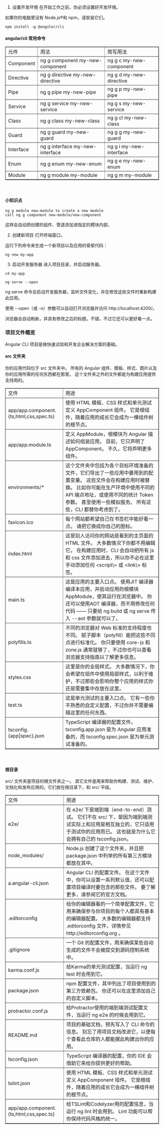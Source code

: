 1. 设置开发环境
在开始工作之前，你必须设置好开发环境。

如果你的电脑里没有 Node.js®和 npm，请安装它们。

```
npm install -g @angular/cli
```

#### angular/cli 常用命令
<table border="1" width="100%">
    <tr>
        <td>元件</td>
        <td>用法</td>
        <td>简写用法</td>
    </tr>
     <tr>
        <td>Component</td>
        <td>ng g component my-new-component</td>
        <td>ng g c my-new-component</td>
    </tr>
    <tr>
        <td>Directive</td>
        <td>ng g directive my-new-directive</td>
        <td>ng g d my-new-directive</td>
    </tr>
    <tr>
        <td>Pipe</td>
        <td>ng g pipe my-new-pipe</td>
        <td>ng g p my-new-pipe</td>
    </tr>
    <tr>
        <td>Service</td>
        <td>ng g service my-new-service</td>
        <td>ng g s my-new-service</td>
    </tr>
    <tr>
        <td>Class</td>
        <td>ng g class my-new-class</td>
        <td>ng g cl my-new-class</td>
    </tr>
    <tr>
        <td>Guard</td>
        <td>ng g guard my-new-guard</td>
        <td>ng g g my-new-guard</td>
    </tr>
    <tr>
        <td>Interface</td>
        <td>ng g interface my-new-interface</td>
        <td>ng g i my-new-interface</td>
    </tr>
    <tr>
        <td>Enum</td>
        <td>ng g enum my-new-enum</td>
        <td>ng g e my-new-enum</td>
    </tr>
    <tr>
        <td>Module</td>
        <td>ng g module my-module</td>
        <td>ng g m my-module</td>
    </tr>
</table>  

<div style="height:20px"></div>

#### 小知识点

```
ng g module new-module to create a new module
call ng g component new-module/new-component
```

这样会自动把创建的组件、管道添加进指定的模块内部。 

2. 创建新项目
打开终端窗口。

运行下列命令来生成一个新项目以及应用的骨架代码：

```
ng new my-app
```

3. 启动开发服务器
进入项目目录，并启动服务器。

```
cd my-app

ng serve --open
```

ng serve 命令会启动开发服务器，监听文件变化，并在修改这些文件时重新构建此应用。

使用 --open（或 -o）参数可以自动打开浏览器并访问 http://localhost:4200/。

浏览器会自动刷新，并具有修改之后的标题。不错，不过它还可以更好看一点。

### 项目文件概览
Angular CLI 项目是做快速试验和开发企业解决方案的基础。

#### src 文件夹  

你的应用代码位于 src 文件夹中。 所有的 Angular 组件、模板、样式、图片以及你的应用所需的任何东西都在那里。 这个文件夹之外的文件都是为构建应用提供支持用的。
<table border="1" width="100%">
    <tr>
        <td>文件</td>
        <td>用途</td>
    </tr>
     <tr>
        <td>app/app.component.{ts,html,css,spec.ts}</td>
        <td>使用 HTML 模板、CSS 样式和单元测试定义 AppComponent 组件。 它是根组件，随着应用的成长它会成为一棵组件树的根节点。</td>
    </tr>
    <tr>
        <td>app/app.module.ts</td>
        <td>定义 AppModule，根模块为 Angular 描述如何组装应用。 目前，它只声明了 AppComponent。 不久，它将声明更多组件。</td>
    </tr>
     <tr>
        <td>environments/*</td>
        <td>这个文件夹中包括为各个目标环境准备的文件，它们导出了一些应用中要用到的配置变量。 这些文件会在构建应用时被替换。 比如你可能在生产环境中使用不同的 API 端点地址，或使用不同的统计 Token 参数。 甚至使用一些模拟服务。 所有这些，CLI 都替你考虑到了。</td>
    </tr>
    <tr>
        <td>favicon.ico</td>
        <td>每个网站都希望自己在书签栏中能好看一点。 请把它换成你自己的图标。</td>
    </tr>
    <tr>
        <td>index.html</td>
        <td>这是别人访问你的网站是看到的主页面的 HTML 文件。 大多数情况下你都不用编辑它。 在构建应用时，CLI 会自动把所有 js 和 css 文件添加进去，所以你不必在这里手动添加任何 &lt;script\&gt; 或 &lt;link\&gt; 标签。</td>
    </tr>
    <tr>
        <td>main.ts</td>
        <td>这是应用的主要入口点。 使用JIT 编译器编译本应用，并启动应用的根模块 AppModule，使其运行在浏览器中。 你还可以使用AOT 编译器，而不用修改任何代码 —— 只要给 ng build 或 ng serve 传入 --aot 参数就可以了。</td>
    </tr>
    <tr>
        <td>polyfills.ts</td>
        <td>不同的浏览器对 Web 标准的支持程度也不同。 腻子脚本（polyfill）能把这些不同点进行标准化。 你只要使用 core-js 和 zone.js 通常就够了，不过你也可以查看浏览器支持指南以了解更多信息。</td>
    </tr>
    <tr>
        <td>styles.css</td>
        <td>这里是你的全局样式。 大多数情况下，你会希望在组件中使用局部样式，以利于维护，不过那些会影响你整个应用的样式你还是需要集中存放在这里。</td>
    </tr>
    <tr>
        <td>test.ts</td>
        <td>这是单元测试的主要入口点。 它有一些你不熟悉的自定义配置，不过你并不需要编辑这里的任何东西。</td>
    </tr>
    <tr>
        <td>tsconfig.{app|spec}.json</td>
        <td>TypeScript 编译器的配置文件。tsconfig.app.json 是为 Angular 应用准备的，而 tsconfig.spec.json 是为单元测试准备的。</td>
    </tr>
</table>    

<div style="height:20px"></div>

#### 根目录  

src/ 文件夹是项目的根文件夹之一。 其它文件是用来帮助你构建、测试、维护、文档化和发布应用的。它们放在根目录下，和 src/ 平级。

<table border="1" width="100%">
    <tr>
        <td>文件</td>
        <td>用途</td>
    </tr>
     <tr>
        <td>e2e/</td>
        <td>在 e2e/ 下是端到端（end-to-end）测试。 它们不在 src/ 下，是因为端到端测试实际上和应用是相互独立的，它只适用于测试你的应用而已。 这也就是为什么它会拥有自己的 tsconfig.json。</td>
    </tr>
     <tr>
        <td>node_modules/</td>
        <td>Node.js 创建了这个文件夹，并且把 package.json 中列举的所有第三方模块都放在其中。</td>
    </tr>
     <tr>
        <td>a.angular-cli.json</td>
        <td>Angular CLI 的配置文件。 在这个文件中，你可以设置一系列默认值，还可以配置项目编译时要包含的那些文件。 要了解更多，请参阅它的官方文档。</td>
    </tr>
     <tr>
        <td>.editorconfig</td>
        <td>给你的编辑器看的一个简单配置文件，它用来确保参与你项目的每个人都具有基本的编辑器配置。 大多数的编辑器都支持 .editorconfig 文件，详情参见 http://editorconfig.org 。</td>
    </tr>
     <tr>
        <td>.gitignore</td>
        <td>一个 Git 的配置文件，用来确保某些自动生成的文件不会被提交到源码控制系统中。</td>
    </tr>
     <tr>
        <td>karma.conf.js</td>
        <td>给Karma的单元测试配置，当运行 ng test 时会用到它。</td>
    </tr>
     <tr>
        <td>package.json</td>
        <td>npm 配置文件，其中列出了项目使用到的第三方依赖包。 你还可以在这里添加自己的自定义脚本。</td>
    </tr>
     <tr>
        <td>protractor.conf.js</td>
        <td>给Protractor使用的端到端测试配置文件，当运行 ng e2e 的时候会用到它。</td>
    </tr>
    <tr>
        <td>README.md</td>
        <td>项目的基础文档，预先写入了 CLI 命令的信息。 别忘了用项目文档改进它，以便每个查看此仓库的人都能据此构建出你的应用。</td>
    </tr>
    <tr>
        <td>tsconfig.json</td>
        <td>TypeScript 编译器的配置，你的 IDE 会借助它来给你提供更好的帮助。</td>
    </tr>
    <tr>
        <td>tslint.json</td>
        <td>使用 HTML 模板、CSS 样式和单元测试定义 AppComponent 组件。 它是根组件，随着应用的成长它会成为一棵组件树的根节点。</td>
    </tr>
    <tr>
        <td>app/app.component.{ts,html,css,spec.ts}</td>
        <td>给TSLint和Codelyzer用的配置信息，当运行 ng lint 时会用到。 Lint 功能可以帮你保持代码风格的统一。</td>
    </tr>
</table>

<div style="height:20px"></div>